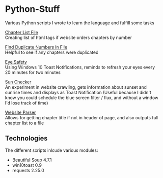 # Python-Stuff
Various Python scripts I wrote to learn the language and fulfill some tasks


[Chapter List File](chapter_list_file.py)<br>
Creating list of html tags if website orders chapters by number


[Find Duplicate Numbers In File](DuplicateNumInFileSearch.py)<br>
Helpful to see if any chapters were duplicated 


[Eye Safety](eyeSafety.py)<br>
Using Windows 10 Toast Notifications, reminds to refresh your eyes every 20 minutes for two minutes


[Sun Checker](SunChecker.py)<br>
An experiment in website crawling, gets information about sunset and sunrise times and displays as Toast Notification
(Useful because I didn't know you could schedule the blue screen filter / flux, and without a window I'd lose track of time)


[Website Parser](websiteParse.py)<br>
Allows for getting chapter title if not in header of page, and also outputs full chapter list to a file

## Technologies
The different scripts inlcude various modules:
* Beautiful Soup 4.7.1
* win10toast 0.9
* requests 2.25.0
